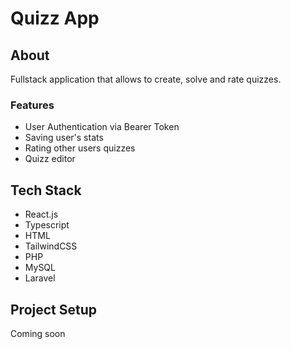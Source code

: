 # Quizz App
## About
Fullstack application that allows to create,
solve and rate quizzes.
### Features
* User Authentication via Bearer Token
* Saving user's stats
* Rating other users quizzes
* Quizz editor
## Tech Stack
* React.js
* Typescript
* HTML
* TailwindCSS
* PHP
* MySQL
* Laravel
## Project Setup
Coming soon